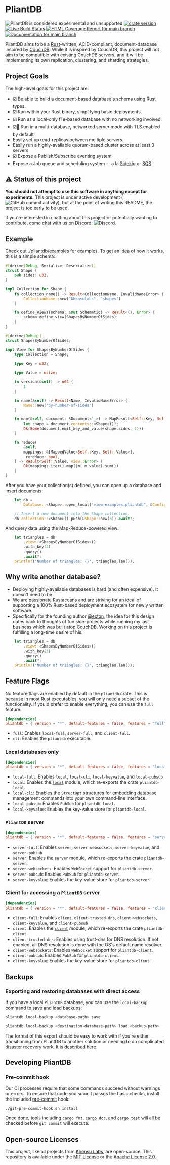 # PliantDB

![PliantDB is considered experimental and unsupported](https://img.shields.io/badge/status-experimental-blueviolet)
[![crate version](https://img.shields.io/crates/v/pliantdb.svg)](https://crates.io/crates/pliantdb)
[![Live Build Status](https://img.shields.io/github/workflow/status/khonsulabs/pliantdb/Tests/main)](https://github.com/khonsulabs/pliantdb/actions?query=workflow:Tests)
[![HTML Coverage Report for `main` branch](https://khonsulabs.github.io/pliantdb/coverage/badge.svg)](https://khonsulabs.github.io/pliantdb/coverage/)
[![Documentation for `main` branch](https://img.shields.io/badge/docs-main-informational)](https://khonsulabs.github.io/pliantdb/main/pliantdb/)

PliantDB aims to be a [Rust](https://rust-lang.org)-written, ACID-compliant, document-database inspired by [CouchDB](https://couchdb.apache.org/). While it is inspired by CouchDB, this project will not aim to be compatible with existing CouchDB servers, and it will be implementing its own replication, clustering, and sharding strategies.

## Project Goals

The high-level goals for this project are:

- ☑️ Be able to build a document-based database's schema using Rust types.
- ☑️ Run within your Rust binary, simplifying basic deployments.
- ☑️ Run as a local-only file-based database with no networking involved.
- ☑️🚧 Run in a multi-database, networked server mode with TLS enabled by default
- Easily set up read-replicas between multiple servers.
- Easily run a highly-available quorum-based cluster across at least 3 servers
- ☑️ Expose a Publish/Subscribe eventing system
- Expose a Job queue and scheduling system -- a la [Sidekiq](https://sidekiq.org/) or [SQS](https://aws.amazon.com/sqs/)

## ⚠️ Status of this project

**You should not attempt to use this software in anything except for experiments.** This project is under active development (![GitHub commit activity](https://img.shields.io/github/commit-activity/m/khonsulabs/pliantdb)), but at the point of writing this README, the project is too early to be used.

If you're interested in chatting about this project or potentially wanting to contribute, come chat with us on Discord: [![Discord](https://img.shields.io/discord/578968877866811403)](https://discord.khonsulabs.com/).

## Example

Check out [./pliantdb/examples](./pliantdb/examples) for examples. To get an idea of how it works, this is a simple schema:

```rust
#[derive(Debug, Serialize, Deserialize)]
struct Shape {
    pub sides: u32,
}

impl Collection for Shape {
    fn collection_name() -> Result<CollectionName, InvalidNameError> {
        CollectionName::new("khonsulabs", "shapes")
    }

    fn define_views(schema: &mut Schematic) -> Result<(), Error> {
        schema.define_view(ShapesByNumberOfSides)
    }
}

#[derive(Debug)]
struct ShapesByNumberOfSides;

impl View for ShapesByNumberOfSides {
    type Collection = Shape;

    type Key = u32;

    type Value = usize;

    fn version(&self) -> u64 {
        1
    }

    fn name(&self) -> Result<Name, InvalidNameError> {
        Name::new("by-number-of-sides")
    }

    fn map(&self, document: &Document<'_>) -> MapResult<Self::Key, Self::Value> {
        let shape = document.contents::<Shape>()?;
        Ok(Some(document.emit_key_and_value(shape.sides, 1)))
    }

    fn reduce(
        &self,
        mappings: &[MappedValue<Self::Key, Self::Value>],
        _rereduce: bool,
    ) -> Result<Self::Value, view::Error> {
        Ok(mappings.iter().map(|m| m.value).sum())
    }
}
```

After you have your collection(s) defined, you can open up a database and insert documents:

```rust
    let db =
        Database::<Shape>::open_local("view-examples.pliantdb", &Configuration::default()).await?;

    // Insert a new document into the Shape collection.
    db.collection::<Shape>().push(&Shape::new(3)).await?;
```

And query data using the Map-Reduce-powered view:

```rust
    let triangles = db
        .view::<ShapesByNumberOfSides>()
        .with_key(3)
        .query()
        .await?;
    println!("Number of triangles: {}", triangles.len());
```

## Why write another database?

- Deploying highly-available databases is hard (and often expensive). It doesn't need to be.
- We are passionate Rustaceans and are striving for an ideal of supporting a 100% Rust-based deployment ecosystem for newly written software.
- Specifically for the founding author [@ecton](https://github.com/ecton), the idea for this design dates back to thoughts of fun side-projects while running my last business which was built atop CouchDB. Working on this project is fulfilling a long-time desire of his.

```rust
    let triangles = db
        .view::<ShapesByNumberOfSides>()
        .with_key(3)
        .query()
        .await?;
    println!("Number of triangles: {}", triangles.len());
```

## Feature Flags

No feature flags are enabled by default in the `pliantdb` crate. This is
because in most Rust executables, you will only need a subset of the
functionality. If you'd prefer to enable everything, you can use the `full`
feature:

```toml
[dependencies]
pliantdb = { version = "*", default-features = false, features = "full" }
```

- `full`: Enables `local-full`, `server-full`, and `client-full`.
- `cli`: Enables the `pliantdb` executable.

### Local databases only

```toml
[dependencies]
pliantdb = { version = "*", default-features = false, features = "local-full" }
```

- `local-full`: Enables `local`, `local-cli`, `local-keyvalue`, and
  `local-pubsub`
- `local`: Enables the [`local`](https://pliantdb.dev/main/pliantdb/local/) module, which re-exports the crate
  `pliantdb-local`.
- `local-cli`: Enables the `StructOpt` structures for embedding database
  management commands into your own command-line interface.
- `local-pubsub`: Enables `PubSub` for `pliantdb-local`.
- `local-keyvalue`: Enables the key-value store for `pliantdb-local`.

### `PliantDB` server

```toml
[dependencies]
pliantdb = { version = "*", default-features = false, features = "server-full" }
```

- `server-full`: Enables `server`, `server-websockets`, `server-keyvalue`,
  and `server-pubsub`
- `server`: Enables the [`server`](https://pliantdb.dev/main/pliantdb/server/) module, which re-exports the crate
  `pliantdb-server`.
- `server-websockets`: Enables `WebSocket` support for `pliantdb-server`.
- `server-pubsub`: Enables `PubSub` for `pliantdb-server`.
- `server-keyvalue`: Enables the key-value store for `pliantdb-server`.

### Client for accessing a `PliantDB` server

```toml
[dependencies]
pliantdb = { version = "*", default-features = false, features = "client-full" }
```

- `client-full`: Enables `client`, `client-trusted-dns`,
  `client-websockets`, `client-keyvalue`, and `client-pubsub`
- `client`: Enables the [`client`](https://pliantdb.dev/main/pliantdb/client/) module, which re-exports the crate
  `pliantdb-client`.
- `client-trusted-dns`: Enables using trust-dns for DNS resolution. If not
  enabled, all DNS resolution is done with the OS's default name resolver.
- `client-websockets`: Enables `WebSocket` support for `pliantdb-client`.
- `client-pubsub`: Enables `PubSub` for `pliantdb-client`.
- `client-keyvalue`: Enables the key-value store for `pliantdb-client`.

## Backups

### Exporting and restoring databases with direct access

If you have a local `PliantDB` database, you can use the `local-backup` command to save and load backups:

```sh
pliantdb local-backup <database-path> save
```

```sh
pliantdb local-backup <destination-database-path> load <backup-path>
```

The format of this export should be easy to work with if you're either transitioning from PliantDB to another solution or needing to do complicated disaster recovery work. It is [described here](https://khonsulabs.github.io/pliantdb/main/pliantdb/local/backup/enum.Command.html#variant.Save).

## Developing PliantDB

### Pre-commit hook

Our CI processes require that some commands succeed without warnings or errors. To ensure that code you submit passes the basic checks, install the included [pre-commit](./git-pre-commit-hook.sh) hook:

```bash
./git-pre-commit-hook.sh install
```

Once done, tools including `cargo fmt`, `cargo doc`, and `cargo test` will all be checked before `git commit` will execute.

## Open-source Licenses

This project, like all projects from [Khonsu Labs](https://khonsulabs.com/), are open-source. This repository is available under the [MIT License](./LICENSE-MIT) or the [Apache License 2.0](./LICENSE-APACHE).
